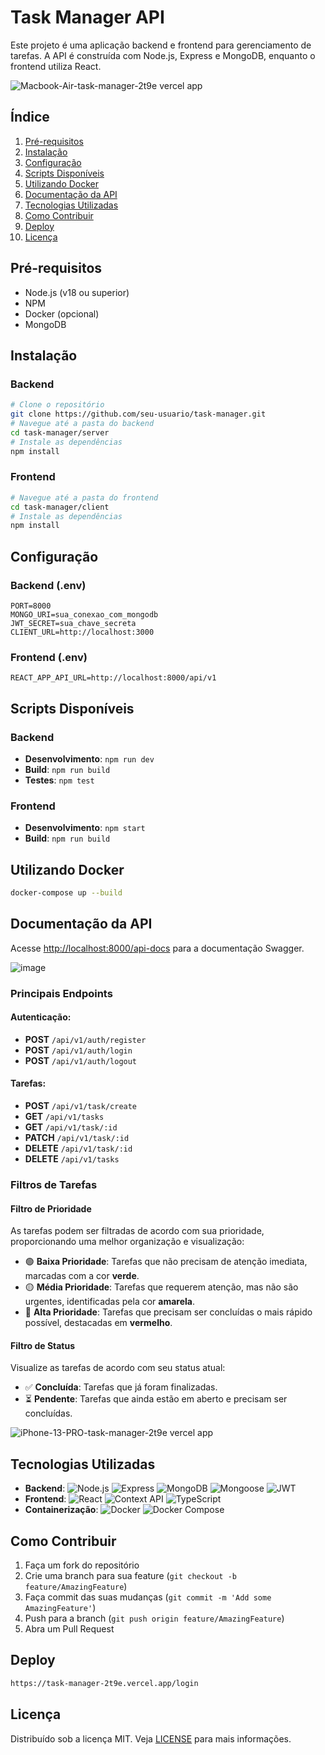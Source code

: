 # Task Manager API

Este projeto é uma aplicação backend e frontend para gerenciamento de tarefas. A API é construída com Node.js, Express e MongoDB, enquanto o frontend utiliza React.

![Macbook-Air-task-manager-2t9e vercel app](https://github.com/user-attachments/assets/ff86d8f0-6e64-4f68-8233-7c1b96e882fd)

## Índice

1. [Pré-requisitos](#pré-requisitos)
2. [Instalação](#instalação)
3. [Configuração](#configuração)
4. [Scripts Disponíveis](#scripts-disponíveis)
5. [Utilizando Docker](#utilizando-docker)
6. [Documentação da API](#documentação-da-api)
7. [Tecnologias Utilizadas](#tecnologias-utilizadas)
8. [Como Contribuir](#como-contribuir)
9. [Deploy](#deploy)
10. [Licença](#licença)

## Pré-requisitos

- Node.js (v18 ou superior)
- NPM
- Docker (opcional)
- MongoDB

## Instalação

### Backend

```bash
# Clone o repositório
git clone https://github.com/seu-usuario/task-manager.git
# Navegue até a pasta do backend
cd task-manager/server
# Instale as dependências
npm install
```

### Frontend

```bash
# Navegue até a pasta do frontend
cd task-manager/client
# Instale as dependências
npm install
```

## Configuração

### Backend (.env)

```
PORT=8000
MONGO_URI=sua_conexao_com_mongodb
JWT_SECRET=sua_chave_secreta
CLIENT_URL=http://localhost:3000
```

### Frontend (.env)

```
REACT_APP_API_URL=http://localhost:8000/api/v1
```

## Scripts Disponíveis

### Backend

- **Desenvolvimento**: `npm run dev`
- **Build**: `npm run build`
- **Testes**: `npm test`

### Frontend

- **Desenvolvimento**: `npm start`
- **Build**: `npm run build`

## Utilizando Docker

```bash
docker-compose up --build
```

## Documentação da API

Acesse [http://localhost:8000/api-docs](http://localhost:8000/api-docs) para a documentação Swagger.

![image](https://github.com/user-attachments/assets/b2ee25f3-ba55-4cb0-b79c-95b2b257b955)


### Principais Endpoints

#### Autenticação:

- **POST** `/api/v1/auth/register`
- **POST** `/api/v1/auth/login`
- **POST** `/api/v1/auth/logout`

#### Tarefas:

- **POST** `/api/v1/task/create`
- **GET** `/api/v1/tasks`
- **GET** `/api/v1/task/:id`
- **PATCH** `/api/v1/task/:id`
- **DELETE** `/api/v1/task/:id`
- **DELETE** `/api/v1/tasks`

### Filtros de Tarefas

#### Filtro de Prioridade

As tarefas podem ser filtradas de acordo com sua prioridade, proporcionando uma melhor organização e visualização:

- 🟢 **Baixa Prioridade**: Tarefas que não precisam de atenção imediata, marcadas com a cor **verde**.
- 🟡 **Média Prioridade**: Tarefas que requerem atenção, mas não são urgentes, identificadas pela cor **amarela**.
- 🔴 **Alta Prioridade**: Tarefas que precisam ser concluídas o mais rápido possível, destacadas em **vermelho**.

#### Filtro de Status

Visualize as tarefas de acordo com seu status atual:

- ✅ **Concluída**: Tarefas que já foram finalizadas.
- ⏳ **Pendente**: Tarefas que ainda estão em aberto e precisam ser concluídas.

![iPhone-13-PRO-task-manager-2t9e vercel app](https://github.com/user-attachments/assets/51fb1ede-f1fd-4cd9-82f1-ebbe938edb95)


## Tecnologias Utilizadas

- **Backend**: ![Node.js](https://img.shields.io/badge/Node.js-339933?logo=node.js&logoColor=white) ![Express](https://img.shields.io/badge/Express-000000?logo=express&logoColor=white) ![MongoDB](https://img.shields.io/badge/MongoDB-47A248?logo=mongodb&logoColor=white) ![Mongoose](https://img.shields.io/badge/Mongoose-AA2929?logo=mongodb&logoColor=white) ![JWT](https://img.shields.io/badge/JWT-000000?logo=jsonwebtokens&logoColor=white)
- **Frontend**: ![React](https://img.shields.io/badge/React-61DAFB?logo=react&logoColor=black) ![Context API](https://img.shields.io/badge/Context%20API-61DAFB?logo=react&logoColor=black) ![TypeScript](https://img.shields.io/badge/TypeScript-3178C6?logo=typescript&logoColor=white)
- **Containerização**: ![Docker](https://img.shields.io/badge/Docker-2496ED?logo=docker&logoColor=white) ![Docker Compose](https://img.shields.io/badge/Docker%20Compose-2496ED?logo=docker&logoColor=white)


## Como Contribuir

1. Faça um fork do repositório
2. Crie uma branch para sua feature (`git checkout -b feature/AmazingFeature`)
3. Faça commit das suas mudanças (`git commit -m 'Add some AmazingFeature'`)
4. Push para a branch (`git push origin feature/AmazingFeature`)
5. Abra um Pull Request

## Deploy
```bash
https://task-manager-2t9e.vercel.app/login
```
## Licença

Distribuído sob a licença MIT. Veja [LICENSE](LICENSE) para mais informações.
